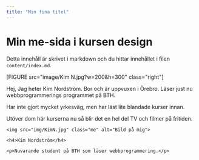 ```yaml
---
title: "Min fina titel"
---
```

Min me-sida i kursen design
=========================

Detta innehåll är skrivet i markdown och du hittar innehållet i filen `content/index.md`.

[FIGURE src="image/Kim N.jpg?w=200&h=300" class="right"]

Hej, Jag heter Kim Nordström. Bor och är uppvuxen i Örebro.
Läser just nu webbprogrammerings programmet på BTH.

Har inte gjort mycket yrkesväg, men har läst lite blandade kurser innan.

Utöver dom här kurserna nu så blir det en hel del TV och filmer på fritiden.

<div class="byline">

    <img src="img/KimN.jpg" class="me" alt="Bild på mig">

    <h4>Kim Nordström</h4>

    <p>Nuvarande student på BTH som läser webbprogrammering.</p>

</div>

